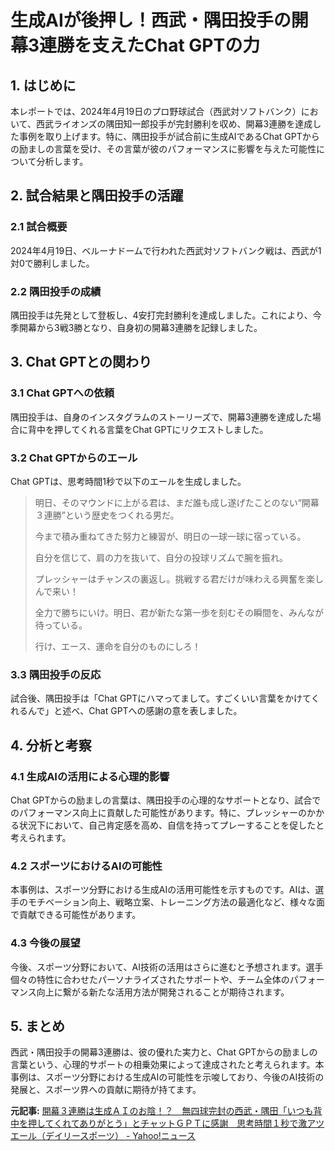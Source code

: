 # 生成AIが後押し！西武・隅田投手の開幕3連勝を支えたChat GPTの力

## 1. はじめに

本レポートでは、2024年4月19日のプロ野球試合（西武対ソフトバンク）において、西武ライオンズの隅田知一郎投手が完封勝利を収め、開幕3連勝を達成した事例を取り上げます。特に、隅田投手が試合前に生成AIであるChat GPTからの励ましの言葉を受け、その言葉が彼のパフォーマンスに影響を与えた可能性について分析します。

## 2. 試合結果と隅田投手の活躍

### 2.1 試合概要

2024年4月19日、ベルーナドームで行われた西武対ソフトバンク戦は、西武が1対0で勝利しました。

### 2.2 隅田投手の成績

隅田投手は先発として登板し、4安打完封勝利を達成しました。これにより、今季開幕から3戦3勝となり、自身初の開幕3連勝を記録しました。

## 3. Chat GPTとの関わり

### 3.1 Chat GPTへの依頼

隅田投手は、自身のインスタグラムのストーリーズで、開幕3連勝を達成した場合に背中を押してくれる言葉をChat GPTにリクエストしました。

### 3.2 Chat GPTからのエール

Chat GPTは、思考時間1秒で以下のエールを生成しました。

> 明日、そのマウンドに上がる君は、まだ誰も成し遂げたことのない“開幕３連勝”という歴史をつくれる男だ。
>
> 今まで積み重ねてきた努力と練習が、明日の一球一球に宿っている。
>
> 自分を信じて、肩の力を抜いて、自分の投球リズムで腕を振れ。
>
> プレッシャーはチャンスの裏返し。挑戦する君だけが味わえる興奮を楽しんで来い！
>
> 全力で勝ちにいけ。明日、君が新たな第一歩を刻むその瞬間を、みんなが待っている。
>
> 行け、エース、運命を自分のものにしろ！

### 3.3 隅田投手の反応

試合後、隅田投手は「Chat GPTにハマってまして。すごくいい言葉をかけてくれるんで」と述べ、Chat GPTへの感謝の意を表しました。

## 4. 分析と考察

### 4.1 生成AIの活用による心理的影響

Chat GPTからの励ましの言葉は、隅田投手の心理的なサポートとなり、試合でのパフォーマンス向上に貢献した可能性があります。特に、プレッシャーのかかる状況下において、自己肯定感を高め、自信を持ってプレーすることを促したと考えられます。

### 4.2 スポーツにおけるAIの可能性

本事例は、スポーツ分野における生成AIの活用可能性を示すものです。AIは、選手のモチベーション向上、戦略立案、トレーニング方法の最適化など、様々な面で貢献できる可能性があります。

### 4.3 今後の展望

今後、スポーツ分野において、AI技術の活用はさらに進むと予想されます。選手個々の特性に合わせたパーソナライズされたサポートや、チーム全体のパフォーマンス向上に繋がる新たな活用方法が開発されることが期待されます。

## 5. まとめ

西武・隅田投手の開幕3連勝は、彼の優れた実力と、Chat GPTからの励ましの言葉という、心理的サポートの相乗効果によって達成されたと考えられます。本事例は、スポーツ分野における生成AIの可能性を示唆しており、今後のAI技術の発展と、スポーツ界への貢献に期待が持てます。


**元記事:** [開幕３連勝は生成ＡＩのお陰！？　無四球完封の西武・隅田「いつも背中を押してくれてありがとう」とチャットＧＰＴに感謝　思考時間１秒で激アツエール（デイリースポーツ） - Yahoo!ニュース](https://news.yahoo.co.jp/articles/e004e4778f04f3630b09d464c4130f88f56556dc)